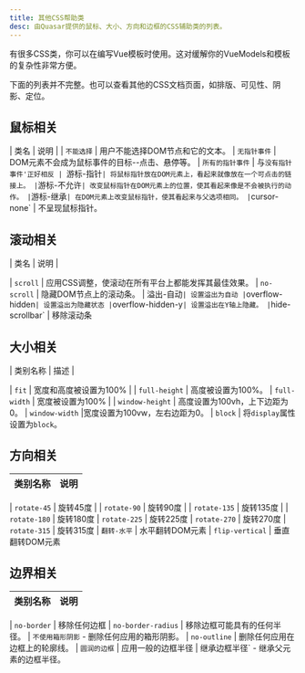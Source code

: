```yaml
---
title: 其他CSS帮助类
desc: 由Quasar提供的鼠标、大小、方向和边框的CSS辅助类的列表。
---
```

有很多CSS类，你可以在编写Vue模板时使用。这对缓解你的VueModels和模板的复杂性非常方便。

下面的列表并不完整。也可以查看其他的CSS文档页面，如排版、可见性、阴影、定位。

## 鼠标相关

| 类名 | 说明 |
| `不能选择` | 用户不能选择DOM节点和它的文本。
| `无指针事件` | DOM元素不会成为鼠标事件的目标--点击、悬停等。
| `所有的指针事件` | 与`没有指针事件'正好相反
| `游标-指针` | 将鼠标指针放在DOM元素上，看起来就像放在一个可点击的链接上。
| `游标-不允许` | 改变鼠标指针在DOM元素上的位置，使其看起来像是不会被执行的动作。
| `游标-继承` | 在DOM元素上改变鼠标指针，使其看起来与父选项相同。
| `cursor-none` | 不呈现鼠标指针。
## 滚动相关

| 类名 | 说明 |

| `scroll` | 应用CSS调整，使滚动在所有平台上都能发挥其最佳效果。
| `no-scroll` | 隐藏DOM节点上的滚动条。
| 溢出-自动` | 设置溢出为自动
| `overflow-hidden` | 设置溢出为隐藏状态
| `overflow-hidden-y` | 设置溢出在Y轴上隐藏。
| `hide-scrollbar` | 移除滚动条
## 大小相关
| 类别名称 | 描述 |

| `fit` | 宽度和高度被设置为100% |
| `full-height` | 高度被设置为100%。
| `full-width` | 宽度被设置为100% |
| `window-height` | 高度设置为100vh，上下边距为0。
| `window-width` |宽度设置为100vw，左右边距为0。
| `block` | 将`display`属性设置为`block`。
## 方向相关
| 类别名称 | 说明 |
| --- | --- |

| `rotate-45` | 旋转45度 |
| `rotate-90` | 旋转90度 |
| `rotate-135` | 旋转135度 |
| `rotate-180` | 旋转180度
| `rotate-225` | 旋转225度
| `rotate-270` | 旋转270度
| `rotate-315` | 旋转315度
| `翻转-水平` | 水平翻转DOM元素
| `flip-vertical` | 垂直翻转DOM元素
## 边界相关
| 类别名称 | 说明 |
| --- | --- |

| `no-border` | 移除任何边框
| `no-border-radius` | 移除边框可能具有的任何半径。
| `不使用箱形阴影` - 删除任何应用的箱形阴影。
| `no-outline` | 删除任何应用在边框上的轮廓线。
| `圆润的边框` | 应用一般的边框半径
| 继承边框半径` - 继承父元素的边框半径。



